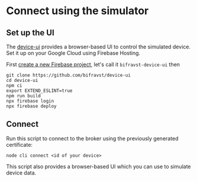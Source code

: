 # Connect using the simulator

## Set up the UI

The [device-ui](https://github.com/bifravst/device-ui) provides a browser-based
UI to control the simulated device. Set it up on your Google Cloud using
Firebase Hosting.

First
[create a new Firebase project](https://firebase.google.com/docs/web/setup),
let's call it `bifravst-device-ui` then

    git clone https://github.com/bifravst/device-ui
    cd device-ui
    npm ci
    export EXTEND_ESLINT=true
    npm run build
    npx firebase login
    npx firebase deploy

## Connect

Run this script to connect to the broker using the previously generated
certificate:

    node cli connect <id of your device>

This script also provides a browser-based UI which you can use to simulate
device data.
